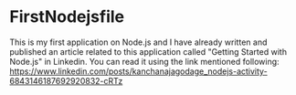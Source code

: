 # FirstNodejsfile
This is my first application on Node.js and I have already written and published an article related to this application called "Getting Started with Node.js" in Linkedin.
You can read it using the link mentioned following: 
https://www.linkedin.com/posts/kanchanajagodage_nodejs-activity-6843146187692920832-cRTz
